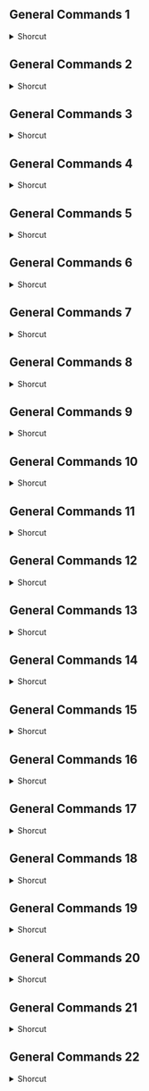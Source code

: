 
## General Commands 1
<details>
           <summary>Shorcut</summary>

Shortcut | Description
------------ | -------------
xcacls | Change/modify file permission
xcopy | One location to another copy multiple files, directories/drives
</details>
</details>

## General Commands 2
<details>
           <summary>Shorcut</summary>

Shortcut | Description
------------ | -------------
where | Display & locate files in a directory tree
whoami | Output the current domain & username
windiff | Compare the contents of sets of files/two files
winmsd | Diagnostics windows system
winmsdp | Diagnostics ii windows system
wmic | wmi commands
</details>

## General Commands 3
<details>
           <summary>Shorcut</summary>

Shortcut | Description
------------ | -------------
ver | Version information display
verify | Disables/enables the feature to determine/files have been saved
vol | A disk label display the volume information
</details>

## General Commands 4
<details>
           <summary>Shorcut</summary>

Shortcut | Description
------------ | -------------
undelete | A file that has been deleted will undelete
unformat | A hard disk drive unformat
unlock | A disk drive unlock
usrstat | List domain usernames & last login
</details>

## General Commands 5
<details>
           <summary>Shorcut</summary>

Shortcut | Description
------------ | -------------
tasklist | List running services & applications
telnet | Device from the prompt/telnet to another computer
time | View/modify & set the system time.
timeout | Delay processing of a batch file
title | Set the window title for a cmd.exe session/change the title of their dos window
touch | File timestamps change
tracert | Trace route to a remote host/visually view a network packets route across a network
tree | Graphical view of folder structure/display a visual tree of the hard disk drive
type | The contents of a text file display
</details>

## General Commands 6
<details>
           <summary>Shorcut</summary>

Shortcut | Description
------------ | -------------
sc | Control service
scandisk | Scandisk utility run
scanreg | Scan recover/registry from errors
schtasks | Edit/create scheduled tasks
sclist | Nt services display
scriptit | Gui applications control
set | Display, set, or remove environment variable/change
setlocal | Control the visibility of environment variables/changes
setver | Change dos version to trick older dos programs
setx | Set environment variables permanently
share | Installs support/list/edit a file share/print share/locking capabilities
shift | Change/shift the position of replaceable parameters in a batch file
shortcut | A windows shortcut (.lnk) file create
showgrps | List the net workgroups a user has joined/members
shutdown | Shutdown computer from dos
sleep | Wait for x second (s)
smartdrv | Create a disk cache in extended/conventional memory
soon | Schedule a command to run in the near future
sort | Sorts displays & input the output to the screen
start | Start/run a separate window to dos command/specific program
su | User switch
subinacl | Permissions, ownership and domain edit file & folder
switches | Remove add functions from ms-dos
sys | Transfer system files to disk drive
systeminf | configuration list system
</details>

## General Commands 7
<details>
           <summary>Shorcut</summary>

Shortcut | Description
------------ | -------------
rasphone/rasdial | Manage ras connections
rd | Remove/delete folder(s)/empty directory
rdisk | Recovery disk create
recover | Recover a damaged file
reg | Export, set, read, delete keys & values from registry
regedit | Export/import registry settings
regini | Registry permissions change
regsvr32 | Unregister/register a dll
rem | Batch file record comments (remarks)
ren | Renames a file/files/directory
rename | Directory/file renames
replace | Update/replace one file with another
rmdir | Empty directory removes
rmtshare | Printer/folder share
robocopy | Robust folder & file copy
route | Configure & view windows network route tables
runas | Enables a user to run a program as a different user
rundll32 | Dll command run (add/remove print connections)
</details>

## General Commands 8
<details>
           <summary>Shorcut</summary>

Shortcut | Description
------------ | -------------
qbasic | Qbasic open
qgrep | Search file(s) for lines with match a given pattern
</details>

## General Commands 9
<details>
           <summary>Shorcut</summary>

Shortcut | Description
------------ | -------------
path | Modify/display or set a search path location
pathping | View & trace/locate route plus or locations of network latency & packet loss
pause | Suspend/stop the processing of a command
perfmon | Monitor performance
perms | Permissions for a user show
ping | Send/test information to another network computer/network connection/device
popd | Restore the previous value/network path stored or changes to the directory by the pushd
portqry | Status of services & ports display
power | power conserve with computer portables
print | Prints data/text file
prncnfg | Configure/display/rename a printer
prnmngr | Delete, add, list printers set the default printer
prompt | View/change the dos command prompt
psexec | Remotely execute process
psfile | Files opened remotely show
psgetsid | Sid of a user/computer display
psinfo | List information regarding a system
pskill | kill processes by process id/name
pslist | List detailed information regarding processes
psloggedo | Via resource/locally sharing who (s) logged on
psloglist | records event log
pspasswd | Account password change
psservice | Control & view services
psshutdow | Reboot/shutdown/turn off computer
pssuspend | Processes suspend
</details>

## General Commands 10
<details>
           <summary>Shorcut</summary>

Shortcut | Description
------------ | -------------
net | View/manage/update, fix network settings
netdom | Domain manager
netsh | Configure static & dynamic network protocol/information
netstat | Information/display networking statistics (tcp/ip)
netsvc | Line service controller command
nlsfunc | Country specific information load
now | Current time & date display
nslookup | Name server lookup an ip address of a host/domain on a network
ntbackup | Folders to tape backup
ntrights | User account rights edit
</details>

## General Commands 11
<details>
           <summary>Shorcut</summary>

Shortcut | Description
------------ | -------------
map | Device name of a drive display
mapisend | Email send from the command line
md | Create new directory/folder
mem | Memory usage display
mkdir | Create a new directory
mklink | A symbolic link (linkd)create
mode | Configure/modify the port/system device/display settings
more | Display output, one page/screen at a time
mountvol | A volume mount point manage
move | Move multi/one file from one folder/directory to another
moveuser | A user from one domain to another move
msav | Virus scanner early
msd | Utility diagnostic
msdex | Utility used to provide access/load to the cd rom
msg | Message send
msiexec | Installer windows
msinfo | Diagnostics windows nt
mstsc | Remote desktop protocol/terminal server connection
munge | File text replace/find
mv | In use files copy
</details>

## General Commands 12
<details>
           <summary>Shorcut</summary>

Shortcut | Description
------------ | -------------
label | Change/edit a disk drive/label | 
lh | Device driver in to high memory load
listsvc | Displays the services & drivers recovery console
loadfix | Program above the first 64k load
loadhigh | Device driver in to high memory load
local | Membership of local groups display
lock | hard disk drive lock
logevent | Nt event viewer text write
logoff | Logoff user/the currently profile
logon | Recovery console command to enable administrator login & list installations
logtime | Date & time in a file log
</details>

## General Commands 13
<details>
           <summary>Shorcut</summary>

Shortcut | Description
------------ | -------------
keyb | keyboard layout change
kill | Program from memory remove
</details>

## General Commands 14
<details>
           <summary>Shorcut</summary>

Shortcut | Description
------------ | -------------
if | Conditionally processing/perform | 
ifmember | Is the present user in an nt network/workgroup?
ifshlp.sys | File manager 32-bit
ipconfig | /Adapter settings and assigned values/configure ip
</details>

## General Commands 15
<details>
           <summary>Shorcut</summary>

Shortcut | Description
------------ | -------------
help | Display a list of commands/help & brief explanation
hfnetchk | Network security hotfix manager/checker
</details>

## General Commands 16
<details>
           <summary>Shorcut</summary>

Shortcut | Description
------------ | -------------
global | Global groups view/display membership
goto | Jump/moves a batch file to a specific label/location
graftabl | Graphics mode display/show extended characters
</details>

## General Commands 17
<details>
           <summary>Shorcut</summary>

Shortcut | Description
------------ | -------------
fasthelp | View/displays a listing of dos information & command
fc | Two/more files compare
fdisk | Utility used to partition & format on the hard disk drive
find | Find/search for a text within a file
findstr | Find/search for strings in files/string of text within a file
fixboot | New boot sector write
fixmbr | New boot record to a disk drive write
for | Boolean/loop command all options directory, list, files
for /f | Loop command for against a set of files/results of another command
forfiles | Process multiple/more files batch
format | Erase/format/prepare a disk drive
freedisk | Free disk space (bytes) check
fsutil | Volume & file utilities
ftp | Connect & operate file transfer protocol/server
ftype | File types used in file extension associations view/display/modify
</details>

## General Commands 18
<details>
           <summary>Shorcut</summary>

Shortcut | Description
------------ | -------------
echo | View/display message & enable/disables on screen/echo
edit | Files edit & view/display
edlin | Files edit & view/display
emm386 | Extended memory manager/supervisor load
ename | Enable a disable service/driver recovery console command
endlocal | Stop/end localisation of environment changes/enabled in a batch file/setlocal command
erase | Erase/delete one/more/multi files from computer
exit | Exit/quit the dos program
expand | Expand/uncompress files
extract | Extract/uncompress windows cabinets cab files
</details>

## General Commands 19
<details>
           <summary>Shorcut</summary>

Shortcut | Description
------------ | -------------
date | View/display/change/set the date
dcomcnfg | Configuration utility for dcom
debug | Create assembly programs to modify hardware settings debug utility
defrag | Hard disk drive defragment/re-arrange
del | One/more/multi files delete
delete | A delete file recovery console command
delprof | Nt user profiles delete
deltree | Delete one/multi file/folder and all directory/subfolder
devcon | Utility device manager command line
dir | View/display a list/content of files & directory/folders
diruse | Disk usage display
disable | Disables windows system driver/services recovery console
diskcomp | Compare a disk with another disk/two floppy disks
diskcopy | Copy the contents of one disk and place them on another/floppy disk to another
dnsstat | Statistic of dns
doskey | Edit/view & execute command line, create macros, recall
dosshell | Help with early dos user's guy
drivparm | Original device drivers overwrite enable
dsadd | Active directory join/add user
dsmod | Active directory change/ modify user
dsquery | Active directory items list | 
</details>

## General Commands 20
<details>
           <summary>Shorcut</summary>

Shortcut | Description
------------ | -------------
cacls | Modify/change & view file permissions
call | One batch program from another call
cd | Move to a specific folder/directory change
change | Terminal server session properties change
chcp | Keyboard & character set information supplement
chdir | Directories changes
chkdsk | Check disk repair & check disk errors/problems
chkntfs | File system ntfs errors check
choice | Batch file accept keyboard input/specify a listing of multiple options
cipher | Files/folders decrypt/encrypt
cleanmgr | Recycle bin, temp files automated cleanup
clearmem | Memory leaks clear
clip | Windows clipboard copy stdin
cls | Screen clear
cluster | Ms windows clustering
cmd | New cmd shell start
color | Dos easily change background & foreground colors
command | Command interpreter open
comp | Two files/sets of files compare
compact | Ntfs partition compresses/uncompress files/folders
compress | Ntfs partition individual files compress
con2prt | Printer disconnect/connect
control | Control panel icons open
convert | Disk fat-ntfs convert
copy | Copy one/more/multi files to alternate/another location
csccmd | Offline files client side caching
csvde | Active directory data export/import
ctty | Computers output/input devices change
</details>

## General Commands 21
<details>
           <summary>Shorcut</summary>

Shortcut | Description
------------ | -------------
batch | Console command recovery
bootcfg | Modify/edit/rebuild boot settings
break | Ctrl + c function disable/enable
browstat | Pdc, domain & browser info get
</details>

## General Commands 22
<details>
           <summary>Shorcut</summary>

Shortcut | Description
------------ | -------------
addusers | Csv file list/add users
ansi.sys | Change control cursor movement display graphics, & reassign keys defines functions
append | Dos to look in other directories causes
arp | Displays, adds & removes/address resolution protocol
assign | Drive letter assign
assoc | File associations view/display | 
assoc | File extension associations change
associat | File association one step
at | Program/command schedule
atmadm | Atm call manager lists addresses seen & connections
attrib | View/display & change file attributes
</details>
